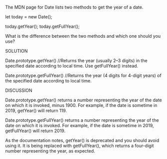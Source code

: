 
The MDN page for Date lists two methods to get the year of a date.

let today = new Date();

today.getYear();
today.getFullYear();


What is the difference between the two methods and which one should you use?


SOLUTION 

Date.prototype.getYear()
//Returns the year (usually 2–3 digits) in the specified date according to local time. Use getFullYear() instead.

Date.prototype.getFullYear()
//Returns the year (4 digits for 4-digit years) of the specified date according to local time.


DISCUSSION

Date.prototype.getYear() returns a number representing the year of the date on which it is invoked, minus 1900. For example, if the date is sometime in 2019, getYear() will return 119.

Date.prototype.getFullYear() returns a number representing the year of the date on which it is invoked. For example, if the date is sometime in 2019, getFullYear() will return 2019.

As the documentation notes, getYear() is deprecated and you should avoid using it. It is being replaced with getFullYear(), which returns a four-digit number representing the year, as expected.
